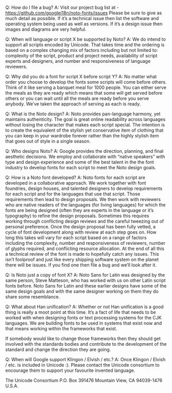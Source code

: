 Q: How do I file a bug? 
A: Visit our project bug list at - https://github.com/googlei18n/noto-fonts/issues Please be sure to give as much detail as possible. If it’s a technical issue then list the software and operating system being used as well as versions. If it’s a design issue then images and diagrams are very helpful.

Q: When will language or script X be supported by Noto? 
A: We do intend to support all scripts encoded by Unicode. That takes time and the ordering is based on a complex changing mix of factors including but not limited to: complexity of the script, product and project needs, availability of script experts and designers, and number and responsiveness of language reviewers.

Q: Why did you do a font for script X before script Y? 
A: No matter what order you choose to develop the fonts some scripts will come before others. Think of it like serving a banquet meal for 1000 people. You can either serve the meals as they are ready which means that some will get served before others or you can wait until all the meals are ready before you serve anybody. We’ve taken the approach of serving as each is ready.

Q: What is the Noto design? 
A: Noto provides pan-language harmony, yet maintains authenticity. The goal is great online readability across languages without losing the character that makes each script special. The intention is to create the equivalent of the stylish yet conservative item of clothing that you can keep in your wardrobe forever rather than the highly stylish item that goes out of style in a single season.

Q: Who designs Noto? 
A: Google provides the direction, planning, and final aesthetic decisions. We employ and collaborate with “native speakers” with type and design experience and some of the best talent in the the font industry to develop fonts for each script to meet the Noto design goals.

Q: How is a Noto font developed? 
A: Noto fonts for each script are developed in a collaborative approach. We work together with font foundries, design houses, and talented designers to develop requirements for each script and for the languages that use that script. Those requirements then lead to design proposals. We then work with reviewers who are native readers of the languages (for living languages) for which the fonts are being designed (often they are experts in the language or it’s typography) to refine the design proposals. Sometimes this requires working through conflicting design reviews and the careful tweezing out of personal preference. Once the design proposal has been fully vetted, a cycle of font development along with review at each step goes on. How long this takes will vary for each script based on a range of factors including the complexity, number and responsiveness of reviewers, number of glyphs required, and conflicting resource allocation. At the end of all this a technical review of the font is made to hopefully catch any issues. This isn’t foolproof and just like every shipping software system on the planet there will be issues. If you find one then file a bug and we’ll look after it.

Q: Is Noto just a copy of font X? 
A: Noto Sans for Latin was designed by the same person, Steve Matteson, who has worked with us on other Latin script fonts before. Noto Sans for Latin and these earlier designs have some of the same design goals and with the same designer working on them they do share some resemblance.

Q: What about Han unification? 
A: Whether or not Han unification is a good thing is really a moot point at this time. It’s a fact of life that needs to be worked with when designing fonts or text processing systems for the CJK languages. We are building fonts to be used in systems that exist now and that means working within the frameworks that exist.

If somebody would like to change those frameworks then they should get involved with the standards bodies and contribute to the development of the standard and change the direction they are going.

Q: When will Google support Klingon / Elvish / etc.? 
A: Once Klingon / Elvish / etc. is included in Unicode :). Please contact the Unicode consortium to encourage them to support your favourite invented language.

The Unicode Consortium 
P.O. Box 391476 
Mountain View, CA 94039-1476 
U.S.A.
